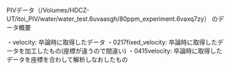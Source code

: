PIVデータ（/Volumes/HDCZ-UT/itoi_PIV/water/water_test.6uvaasgh/80ppm_experiment.6vaxq7zy）
のデータ概要

・velocity: 卒論時に取得したデータ
・0217fixed_velocity: 卒論時に取得したデータを加工したもの(座標が違うので間違い)
・0415velocity: 卒論時に取得したデータを座標を合わして解析しなおしたもの